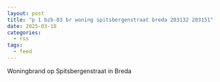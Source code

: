 ```yaml
---
layout: post
title: "p 1 bzb-03 br woning spitsbergenstraat breda 203132 203151"
date: 2025-03-18
categories: 
  - rss
tags: 
  - feed
---
```


Woningbrand op Spitsbergenstraat in Breda
